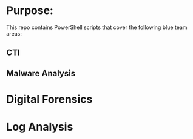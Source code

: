 # Purpose:

This repo contains PowerShell scripts that cover the following blue team areas:

## CTI


## Malware Analysis



# Digital Forensics



# Log Analysis

